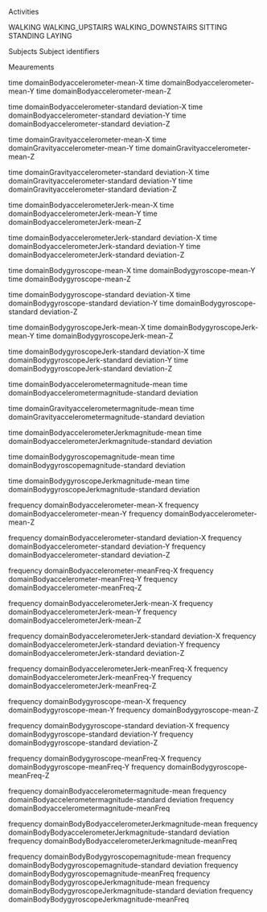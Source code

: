 Activities

WALKING
WALKING_UPSTAIRS
WALKING_DOWNSTAIRS
SITTING
STANDING
LAYING

Subjects
Subject identifiers

Meaurements

time domainBodyaccelerometer-mean-X
time domainBodyaccelerometer-mean-Y
time domainBodyaccelerometer-mean-Z

time domainBodyaccelerometer-standard deviation-X
time domainBodyaccelerometer-standard deviation-Y
time domainBodyaccelerometer-standard deviation-Z

time domainGravityaccelerometer-mean-X
time domainGravityaccelerometer-mean-Y
time domainGravityaccelerometer-mean-Z

time domainGravityaccelerometer-standard deviation-X
time domainGravityaccelerometer-standard deviation-Y
time domainGravityaccelerometer-standard deviation-Z

time domainBodyaccelerometerJerk-mean-X
time domainBodyaccelerometerJerk-mean-Y
time domainBodyaccelerometerJerk-mean-Z

time domainBodyaccelerometerJerk-standard deviation-X
time domainBodyaccelerometerJerk-standard deviation-Y
time domainBodyaccelerometerJerk-standard deviation-Z

time domainBodygyroscope-mean-X
time domainBodygyroscope-mean-Y
time domainBodygyroscope-mean-Z

time domainBodygyroscope-standard deviation-X
time domainBodygyroscope-standard deviation-Y
time domainBodygyroscope-standard deviation-Z

time domainBodygyroscopeJerk-mean-X
time domainBodygyroscopeJerk-mean-Y
time domainBodygyroscopeJerk-mean-Z

time domainBodygyroscopeJerk-standard deviation-X
time domainBodygyroscopeJerk-standard deviation-Y
time domainBodygyroscopeJerk-standard deviation-Z

time domainBodyaccelerometermagnitude-mean
time domainBodyaccelerometermagnitude-standard deviation

time domainGravityaccelerometermagnitude-mean
time domainGravityaccelerometermagnitude-standard deviation

time domainBodyaccelerometerJerkmagnitude-mean
time domainBodyaccelerometerJerkmagnitude-standard deviation

time domainBodygyroscopemagnitude-mean
time domainBodygyroscopemagnitude-standard deviation

time domainBodygyroscopeJerkmagnitude-mean
time domainBodygyroscopeJerkmagnitude-standard deviation

frequency domainBodyaccelerometer-mean-X
frequency domainBodyaccelerometer-mean-Y
frequency domainBodyaccelerometer-mean-Z

frequency domainBodyaccelerometer-standard deviation-X
frequency domainBodyaccelerometer-standard deviation-Y
frequency domainBodyaccelerometer-standard deviation-Z

frequency domainBodyaccelerometer-meanFreq-X
frequency domainBodyaccelerometer-meanFreq-Y
frequency domainBodyaccelerometer-meanFreq-Z

frequency domainBodyaccelerometerJerk-mean-X
frequency domainBodyaccelerometerJerk-mean-Y
frequency domainBodyaccelerometerJerk-mean-Z

frequency domainBodyaccelerometerJerk-standard deviation-X
frequency domainBodyaccelerometerJerk-standard deviation-Y
frequency domainBodyaccelerometerJerk-standard deviation-Z

frequency domainBodyaccelerometerJerk-meanFreq-X
frequency domainBodyaccelerometerJerk-meanFreq-Y
frequency domainBodyaccelerometerJerk-meanFreq-Z

frequency domainBodygyroscope-mean-X
frequency domainBodygyroscope-mean-Y
frequency domainBodygyroscope-mean-Z

frequency domainBodygyroscope-standard deviation-X
frequency domainBodygyroscope-standard deviation-Y
frequency domainBodygyroscope-standard deviation-Z

frequency domainBodygyroscope-meanFreq-X
frequency domainBodygyroscope-meanFreq-Y
frequency domainBodygyroscope-meanFreq-Z

frequency domainBodyaccelerometermagnitude-mean
frequency domainBodyaccelerometermagnitude-standard deviation
frequency domainBodyaccelerometermagnitude-meanFreq

frequency domainBodyBodyaccelerometerJerkmagnitude-mean
frequency domainBodyBodyaccelerometerJerkmagnitude-standard deviation
frequency domainBodyBodyaccelerometerJerkmagnitude-meanFreq

frequency domainBodyBodygyroscopemagnitude-mean
frequency domainBodyBodygyroscopemagnitude-standard deviation
frequency domainBodyBodygyroscopemagnitude-meanFreq
frequency domainBodyBodygyroscopeJerkmagnitude-mean
frequency domainBodyBodygyroscopeJerkmagnitude-standard deviation
frequency domainBodyBodygyroscopeJerkmagnitude-meanFreq
